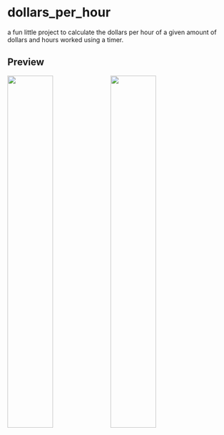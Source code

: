 # dollars_per_hour

a fun little project to calculate the dollars per hour of a given amount of dollars and hours worked using a timer.

## Preview

<img src="https://user-images.githubusercontent.com/46304263/187073907-0af58173-d065-4060-9534-e433affba08b.png" width="45%"></img> <img src="https://user-images.githubusercontent.com/46304263/187073909-1b516b7f-f54e-4dff-ba24-b814e265b4ed.png" width="45%"></img>
